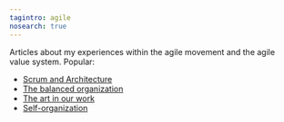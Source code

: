 ```yaml
---
tagintro: agile
nosearch: true
---
```

Articles about my experiences within the agile movement and the agile value system. Popular:

- [Scrum and Architecture](/2011-06-27-scrum-and-architecture/)
- [The balanced organization](/2017-02-26-balanced-organization/)
- [The art in our work](/2012-08-31-art-in-work/)
- [Self-organization](/2013-03-26-self-organization/)
